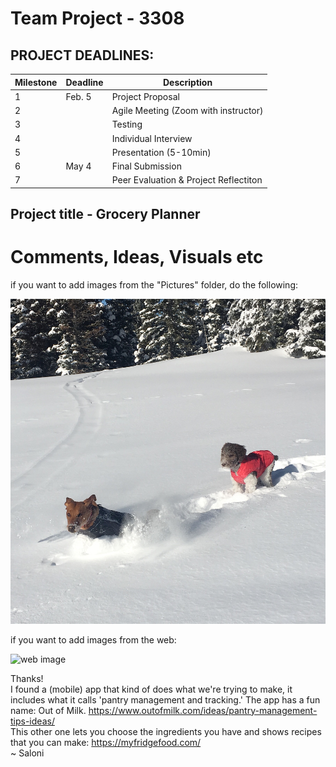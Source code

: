 # Team Project - 3308

## PROJECT DEADLINES:

  | Milestone | Deadline |   Description                         |
  | --------- | -------- | ------------------------------------  |
  |     1     |  Feb. 5  | Project Proposal                      |
  |     2     |          | Agile Meeting (Zoom with instructor)  |
  |     3     |          | Testing                               |
  |     4     |          | Individual Interview                  |
  |     5     |          | Presentation (5-10min)                |
  |     6     |  May 4   | Final Submission                      |
  |     7     |          | Peer Evaluation & Project Reflectiton |



## Project title - Grocery Planner

# Comments, Ideas, Visuals etc

if you want to add images from the "Pictures" folder, do the following:

![file image](Pictures/IMG_E9067.JPG)

if you want to add images from the web:

![web image](https://i0.wp.com/cdn-prod.medicalnewstoday.com/content/images/articles/277/277627/bunch-of-fresh-coriander-or-cilantro-on-a-wooden-table.jpg?w=1155&h=1444)

Thanks!\
I found a (mobile) app that kind of does what we're trying to make, it includes what it calls 'pantry management and tracking.' The app has a fun name: Out of Milk. https://www.outofmilk.com/ideas/pantry-management-tips-ideas/ \
This other one lets you choose the ingredients you have and shows recipes that you can make: https://myfridgefood.com/ \
~ Saloni
